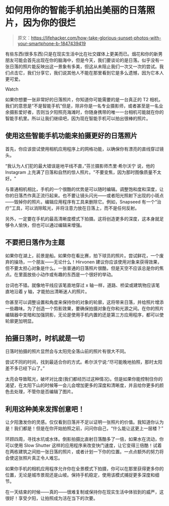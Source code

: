 # 如何用你的智能手机拍出美丽的日落照片，因为你的很烂

> 原文：<https://lifehacker.com/how-take-glorious-sunset-photos-with-your-smartphone-b-1847439419>

有些东西(很多东西)只是在现实生活中比在社交媒体上更美而已。烟花和你的新男朋友可能会首先出现在你的脑海中，但是今天，我们要谈论的是日落。似乎没有一张日落的照片能反映出这一景象有多美，但这从未阻止我们一次又一次的尝试。我们点击它，我们分享它，我们说其他人不能在那里看到它是多么遗憾，因为它本人更可爱。

Watch

如果你想要一张非常好的日落照片，你知道你可能需要的是一台真正的 T2 相机，我们的意思是“不是智能手机”但是，除非你是一名专业摄影师，或者甚至是一名业余摄影爱好者，否则当夕阳照亮海滩时，你随身携带的唯一一台相机可能就在你的智能手机里。所以让我们继续吧，因为现在智能手机可以拍出很棒的照片。

## 使用这些智能手机功能来拍摄更好的日落照片

首先，你应该尝试使用相机应用程序上的网格功能，以确保你有漂亮的直线穿过镜头。

“我认为人们犯的最大错误是地平线不直，”芬兰摄影师杰里·希尔沃宁 说，他的 Instagram 上充满了日落和自然的惊人照片。"不要变焦，因为那时图像质量不太好。"

与普通相机相比，手机的一个很酷的优势是可以随时编辑。调整饱和度和深度，让你的日落杰作真正流行起来。也不要让镜头闪光——或者阳光照射下出现的小斑点——毁掉你的照片。编辑应用程序有工具来删除它。例如，Snapseed 有一个“治疗”工具，可以消除眩光，并将注意力放在日落上，而不是任何反射。

另外，一定要在手机的最高清晰度模式下拍摄。这将创造更多的深度，这本身就足够令人愉快，但也可以通过编辑来增强。

## **不要把日落作为主题**

如果你在湖上，前景是船。如果你在看比赛，拍下球员的照片。尝试鲜花，一个废弃的操场，一个朋友——无论什么！Hirvonen 建议你应该使用对象来获得效果，但不要太担心对象是什么。一张普通的日落照片很酷，但是天空不应该总是你的焦点。在里面放些小动作或有趣的东西是一个很好的举动。

台词也不错。就像地平线应该笔直地穿过 x 轴一样，道路、桥梁或建筑物应该笔直地沿着 y 轴，才能拍出清晰迷人的照片。

你甚至可以调整设置和角度来保持你的对象的轮廓，这将带来日落，并给照片增添一些趣味。为了创造一个剪影效果，要确保拍摄对象在你和光源之间。在你的照片编辑器中变暗和加强阴影，无论是使用手机内置的还是第三方应用程序，都可以使轮廓更加明显。

## 拍摄日落时，时机就是一切

日落时拍摄的照片显然会与太阳完全落山前的照片有很大不同。

尝试不同的时间，找到最适合你的方式。希尔沃宁说:“尽可能晚地拍照，那时太阳差不多已经下山了。”

太亮会导致眩光，破坏对比度(我们都经历过这种情况)。但是如果你能控制住你的渴望，在太阳下山的时候等一会儿会增加更多的深度和清晰度，并且给你更多的颜色去处理，不管你是否编辑了图片。

## 利用这种美来发挥创意吧！

让夕阳激发你的灵感。仅仅看到日落并不足以证明一张照片的价值。我知道你认为是！我们都是！但是在你开始拍照之前，问问你自己，“什么能让这更上一层楼？”

环顾四周，寻找水坑或水体。倒影拍摄比直射日落酷多了一倍，如果水在流动，你可以使用 Slow Shutter 这样的应用程序来改变快门速度，让它变得三倍酷！试着在两栋建筑之间拍一张日落的照片，或者计划一下你的位置。一点点额外的努力将会使这张照片真正令人难忘。

如果你手机的相机应用程序允许你在全景模式下拍摄，你可以在那里获得更多你的位置，无论是城市景观还是山坡。保持手机稳定，使用该模式捕捉更多深度和细节。

在一天结束的时候——真的——很难复制或保持你在现实生活中体验到的威严，这很好！享受夕阳，让拍照成为活在当下的次要。